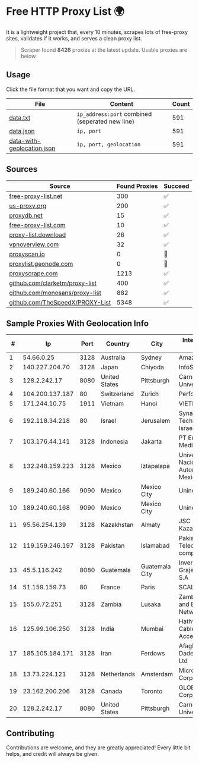 
# Free HTTP Proxy List 🌍

It is a lightweight project that, every 10 minutes, scrapes lots of free-proxy sites, validates if it works, and serves a clean proxy list.


> Scraper found **8426** proxies at the latest update. Usable proxies are below.

## Usage

Click the file format that you want and copy the URL.


|File|Content|Count|
|----|-------|-----|
|[data.txt](https://raw.githubusercontent.com/themiralay/Proxy-List-World/master/data.txt)|`ip_address:port` combined (seperated new line)|591|
|[data.json](https://raw.githubusercontent.com/themiralay/Proxy-List-World/master/data.json)|`ip, port`|591|
|[data-with-geolocation.json](https://raw.githubusercontent.com/themiralay/Proxy-List-World/master/data-with-geolocation.json)|`ip, port, geolocation`|591|

## Sources

|Source|Found Proxies|Succeed|
|------|-------------|-------|
|[free-proxy-list.net](https://free-proxy-list.net)|300|✅|
|[us-proxy.org](https://www.us-proxy.org)|200|✅|
|[proxydb.net](http://proxydb.net)|15|✅|
|[free-proxy-list.com](https://free-proxy-list.com/?page=&port=&type%5B%5D=http&type%5B%5D=https&up_time=0&search=Search)|10|✅|
|[proxy-list.download](https://www.proxy-list.download/HTTP)|26|✅|
|[vpnoverview.com](https://vpnoverview.com/privacy/anonymous-browsing/free-proxy-servers)|32|✅|
|[proxyscan.io](https://www.proxyscan.io)|0|🚫|
|[proxylist.geonode.com](https://proxylist.geonode.com/api/proxy-list?limit=300&page=1&sort_by=lastChecked&sort_type=desc&protocols=http,https)|0|🚫|
|[proxyscrape.com](https://api.proxyscrape.com/v2/?request=displayproxies&protocol=http&timeout=10000&country=all&ssl=all&anonymity=all)|1213|✅|
|[github.com/clarketm/proxy-list](https://raw.githubusercontent.com/clarketm/proxy-list/master/proxy-list-raw.txt)|400|✅|
|[github.com/monosans/proxy-list](https://raw.githubusercontent.com/monosans/proxy-list/main/proxies/http.txt)|882|✅|
|[github.com/TheSpeedX/PROXY-List](https://raw.githubusercontent.com/TheSpeedX/PROXY-List/master/http.txt)|5348|✅|


## Sample Proxies With Geolocation Info

|#|Ip|Port|Country|City|Internet Service Provider|
|-|--|----|-------|----|-------------------------|
|1|54.66.0.25|3128|Australia|Sydney|Amazon.com, Inc.|
|2|140.227.204.70|3128|Japan|Chiyoda|InfoSphere|
|3|128.2.242.17|8080|United States|Pittsburgh|Carnegie Mellon University|
|4|104.200.137.187|80|Switzerland|Zurich|Performive LLC|
|5|171.244.10.75|1911|Vietnam|Hanoi|VIETEL|
|6|192.118.34.218|80|Israel|Jerusalem|Synamedia Technologies Israel Ltd|
|7|103.176.44.141|3128|Indonesia|Jakarta|PT Era Digital Media|
|8|132.248.159.223|3128|Mexico|Iztapalapa|Universidad Nacional Autonoma de Mexico|
|9|189.240.60.166|9090|Mexico|Mexico City|Uninet S.A. de C.V.|
|10|189.240.60.168|9090|Mexico|Mexico City|Uninet S.A. de C.V.|
|11|95.56.254.139|3128|Kazakhstan|Almaty|JSC Kazakhtelecom|
|12|119.159.246.197|3128|Pakistan|Islamabad|Pakistan Telecommuication company limited|
|13|45.5.116.242|8080|Guatemala|Guatemala City|Inversiones Grajeda Andrade S.A|
|14|51.159.159.73|80|France|Paris|SCALEWAY|
|15|155.0.72.251|3128|Zambia|Lusaka|Zambia Research and Education Network|
|16|125.99.106.250|3128|India|Mumbai|Hathway IP over Cable Internet Access|
|17|185.105.184.171|3128|Iran|Ferdows|Afagh Andish Dadeh Pardis Co. Ltd|
|18|13.73.224.121|3128|Netherlands|Amsterdam|Microsoft Corporation|
|19|23.162.200.206|3128|Canada|Toronto|GLOBALTELEHOST Corp.|
|20|128.2.242.17|8080|United States|Pittsburgh|Carnegie Mellon University|



## Contributing

Contributions are welcome, and they are greatly appreciated! Every
little bit helps, and credit will always be given.

